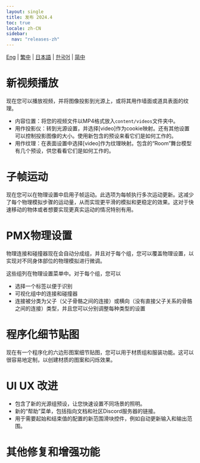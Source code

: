 ```yaml
---
layout: single
title: 发布 2024.4
toc: true
locale: zh-CN
sidebar:
  nav: "releases-zh"
---
```

[Eng](/dancexr/releases/2024.4) | [繁中](/tw/dancexr/releases/2024.4) | [日本語](/jp/dancexr/releases/2024.4) | [한국어](/kr/dancexr/releases/2024.4) | [简中](/zh/dancexr/releases/2024.4)

# 新视频播放
现在您可以播放视频，并将图像投影到光源上，或将其用作墙面或道具表面的纹理。

* 内容位置：将您的视频文件以MP4格式放入`content/videos`文件夹中。
* 用作投影仪：转到光源设置，并选择[video]作为cookie映射。还有其他设置可以控制投影图像的大小。使用新包含的预设来看它们是如何工作的。
* 用作纹理：在表面设置中选择[video]作为纹理映射。包含的“Room”舞台模型有几个预设，供您看看它们是如何工作的。


# 子帧运动
现在您可以在物理设置中启用子帧运动。此选项为每帧执行多次运动更新。这减少了每个物理模拟步骤的运动量，从而实现更平滑的模拟和更稳定的效果。这对于快速移动的物体或者想要实现更真实运动的情况特别有用。


# PMX物理设置
物理连接和碰撞器现在会自动分成组，并且对于每个组，您可以覆盖物理设置，以实现对不同身体部位的物理模拟进行微调。

这些组列在物理设置菜单中。对于每个组，您可以
* 选择一个标签以便于识别
* 可视化组中的连接和碰撞器
* 连接被分类为父子（父子骨骼之间的连接）或横向（没有直接父子关系的骨骼之间的连接）类型，并且您可以分别调整每种类型的设置


# 程序化细节贴图
现在有一个程序化的六边形图案细节贴图，您可以用于材质组和服装功能。这可以很容易地定制，以创建材质的图案和闪烁效果。


# UI UX 改进
* 包含了新的光源组预设，让您快速设置不同场景的照明。
* 新的“帮助”菜单，包括指向文档和社区Discord服务器的链接。
* 用于需要起始和结束值的配置的新范围滑块控件，例如自动更新输入和输出范围。

# 其他修复和增强功能